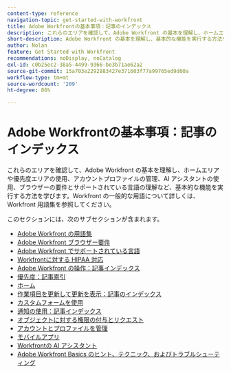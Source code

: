 ```yaml
---
content-type: reference
navigation-topic: get-started-with-workfront
title: Adobe Workfrontの基本事項：記事のインデックス
description: これらのエリアを確認して、Adobe Workfront の基本を理解し、ホームエリアや優先度エリアの使用、アカウントプロファイルの管理、AI アシスタントの使用、ブラウザーの要件とサポートされている言語の理解など、基本的な機能を実行する方法を学びます。Workfront の一般的な用語について詳しくは、Workfront 用語集を参照してください。
short-description: Adobe Workfront の基本を理解し、基本的な機能を実行する方法を学びます。
author: Nolan
feature: Get Started with Workfront
recommendations: noDisplay, noCatalog
exl-id: c0b25ec2-38a5-4499-9366-be3b71ae62a2
source-git-commit: 15a703e2292883427e371603f77a99765ed9d00a
workflow-type: tm+mt
source-wordcount: '209'
ht-degree: 86%

---
```


# Adobe Workfrontの基本事項：記事のインデックス

<!--Audited: 01/2025-->

これらのエリアを確認して、Adobe Workfront の基本を理解し、ホームエリアや優先度エリアの使用、アカウントプロファイルの管理、AI アシスタントの使用、ブラウザーの要件とサポートされている言語の理解など、基本的な機能を実行する方法を学びます。Workfront の一般的な用語について詳しくは、Workfront 用語集を参照してください。

このセクションには、次のサブセクションが含まれます。

* [Adobe Workfront の用語集](../workfront-basics/navigate-workfront/workfront-navigation/workfront-terminology-glossary.md)
* [Adobe Workfront ブラウザー要件](../workfront-basics/workfront-browser-requirements.md)
* [Adobe Workfront でサポートされている言語](../workfront-basics/supported-languages-in-workfront.md)
* [Workfrontに対する HIPAA 対応](/help/quicksilver/workfront-basics/hipaa-readiness-for-workfront.md)
* [Adobe Workfront の操作：記事インデックス](../workfront-basics/navigate-workfront/navigate-workfront.md)
* [優先度：記事索引](/help/quicksilver/workfront-basics/priorities/priorities-toc.md)
* [ホーム](../workfront-basics/using-home/home.md)
* [ 作業項目を更新して更新を表示：記事のインデックス ](../workfront-basics/updating-work-items-and-viewing-updates/update-work-items-and-view-updates.md)
* [カスタムフォームを使用](../workfront-basics/work-with-custom-forms/work-with-custom-forms.md)
* [通知の使用：記事インデックス](../workfront-basics/using-notifications/use-notifications.md)
* [オブジェクトに対する権限の付与とリクエスト](../workfront-basics/grant-and-request-access-to-objects/grant-and-request-access-to-objects.md)
* [アカウントとプロファイルを管理](../workfront-basics/manage-your-account-and-profile/manage-your-account-and-profile.md)
* [モバイルアプリ](../workfront-basics/mobile-apps/mobile-apps.md)
* [Workfrontの AI アシスタント](/help/quicksilver/workfront-basics/ai-assistant/ai-assistant.md)
* [Adobe Workfront Basics のヒント、テクニック、およびトラブルシューティング](../workfront-basics/tips-tricks-and-troubleshooting/tips-tricks-troubleshooting-basics.md)
